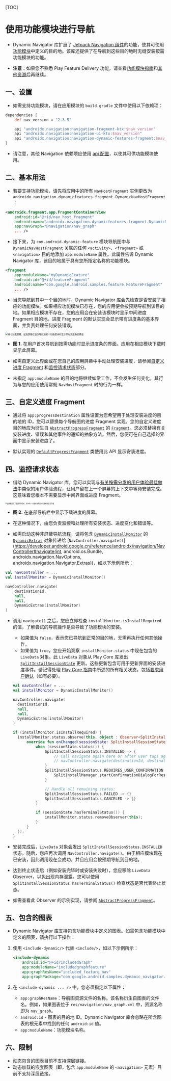 [TOC]

# 使用功能模块进行导航

* Dynamic Navigator 库扩展了 [Jetpack Navigation 组件](https://developer.android.google.cn/guide/navigation)的功能，使其可使用[功能模块](https://developer.android.google.cn/guide/app-bundle/dynamic-delivery#customize_delivery)中定义的目的地。该库还提供了在导航到这些目的地时无缝安装按需功能模块的功能。

* **注意**：如果您不熟悉 Play Feature Delivery 功能，请查看[功能模块指南](https://developer.android.google.cn/guide/app-bundle/dynamic-delivery#customize_delivery)和[其他资源](https://developer.android.google.cn/guide/app-bundle/dynamic-delivery#additional_resources)后再继续。

## 一、设置

* 如需支持功能模块，请在应用模块的 `build.gradle` 文件中使用以下依赖项：

```groovy
dependencies {
    def nav_version = "2.3.5"

    api "androidx.navigation:navigation-fragment-ktx:$nav_version"
    api "androidx.navigation:navigation-ui-ktx:$nav_version"
    api "androidx.navigation:navigation-dynamic-features-fragment:$nav_version"
}
```

* 请注意，其他 Navigation 依赖项应使用 [api 配置](https://docs.gradle.org/current/userguide/java_library_plugin.html#sec:java_library_separation)，以使其可供功能模块使用。

## 二、基本用法

* 若要支持功能模块，请先将应用中的所有 `NavHostFragment` 实例更改为 `androidx.navigation.dynamicfeatures.fragment.DynamicNavHostFragment`：

```xml
<androidx.fragment.app.FragmentContainerView
    android:id="@+id/nav_host_fragment"
    android:name="androidx.navigation.dynamicfeatures.fragment.DynamicNavHostFragment"
    app:navGraph="@navigation/nav_graph"
    ... />
```

* 接下来，为 `com.android.dynamic-feature` 模块导航图中与 `DynamicNavHostFragment` 关联的任何 `<activity>`、`<fragment>` 或 `<navigation>` 目的地添加 `app:moduleName` 属性。此属性告诉 Dynamic Navigator 库，该目的地属于具有您所指定名称的功能模块。

```xml
<fragment
    app:moduleName="myDynamicFeature"
    android:id="@+id/featureFragment"
    android:name="com.google.android.samples.feature.FeatureFragment"
    ... />
```

* 当您导航到其中一个目的地时，Dynamic Navigator 库会先检查是否安装了相应的功能模块。如果相应功能模块已存在，您的应用便会按预期导航到该目的地。如果相应模块不存在，您的应用会在安装该模块时显示中间进度 Fragment 目的地。进度 Fragment 的默认实现会显示带有进度条的基本界面，并负责处理任何安装错误。

<img src="https://developer.android.google.cn/images/guide/navigation/dfm-nav-loading.png" alt="两个加载屏幕，这些屏幕在首次导航到某个功能模块时显示带有进度条的界面" style="zoom:50%;" />

* **图 1.** 在用户首次导航到按需功能时显示进度条的界面。应用在相应模块下载时显示此屏幕。

* 如需自定义此界面或在您自己的应用屏幕中手动处理安装进度，请参阅[自定义进度 Fragment](https://developer.android.google.cn/guide/navigation/navigation-dynamic#customize) 和[监控请求状态](https://developer.android.google.cn/guide/navigation/navigation-dynamic#monitor)部分。

* 未指定 `app:moduleName` 的目的地将继续如常工作，不会发生任何变化，其行为与您的应用使用常规 `NavHostFragment` 时的行为一样。

## 三、自定义进度 Fragment

* 通过将 `app:progressDestination` 属性设置为您希望用于处理安装进度的目的地的 ID，您可以替换每个导航图的进度 Fragment 实现。您的自定义进度目的地应为衍生自 [`AbstractProgressFragment`](https://developer.android.google.cn/reference/kotlin/androidx/navigation/dynamicfeatures/fragment/ui/AbstractProgressFragment) 的 [`Fragment`](https://developer.android.google.cn/reference/kotlin/androidx/fragment/app/Fragment)。您必须替换有关安装进度、错误和其他事件的通知的抽象方法。然后，您便可在自己选择的界面中显示安装进度了。

* 默认实现的 [`DefaultProgressFragment`](https://android.googlesource.com/platform/frameworks/support/+/androidx-main/navigation/navigation-dynamic-features-fragment/src/main/java/androidx/navigation/dynamicfeatures/fragment/ui/DefaultProgressFragment.kt) 类使用此 API 显示安装进度。

## 四、监控请求状态

* 借助 Dynamic Navigator 库，您可以实现与[有关按需分发的用户体验最佳做法](https://developer.android.google.cn/studio/projects/dynamic-delivery/ux-guidelines)中类似的用户体验流程，让用户留在上一个屏幕的上下文中等待安装完成。这意味着您根本不需要显示中间界面或进度 Fragment。

<img src="https://developer.android.google.cn/images/guide/navigation/nav-dfm-ui.png" alt="此屏幕显示了底部的导航栏，其中有一个图标表明某个功能模块正在下载" style="zoom: 33%;" />

* **图 2.** 在底部导航栏中显示下载进度的屏幕。

* 在这种情况下，由您负责监控和处理所有安装状态、进度变化和错误等。

* 如需启动这种非屏蔽导航流程，请将包含 [`DynamicInstallMonitor`](https://developer.android.google.cn/reference/kotlin/androidx/navigation/dynamicfeatures/DynamicInstallMonitor) 的 [`DynamicExtras`](https://developer.android.google.cn/reference/kotlin/androidx/navigation/dynamicfeatures/DynamicExtras) 对象传递给 [`NavController.navigate()`](https://developer.android.google.cn/reference/androidx/navigation/NavController#navigate(int, android.os.Bundle, androidx.navigation.NavOptions, androidx.navigation.Navigator.Extras))，如以下示例所示：

```kotlin
val navController = ...
val installMonitor = DynamicInstallMonitor()

navController.navigate(
    destinationId,
    null,
    null,
    DynamicExtras(installMonitor)
)
```

* 调用 `navigate()` 之后，您应立即检查 `installMonitor.isInstallRequired` 的值，了解尝试的导航操作是否导致了功能模块的安装。
  * 如果值为 `false`，表示您已导航到正常的目的地，无需再执行任何其他操作。
  * 如果值为 `true`，您应开始观察 `installMonitor.status` 中现在包含的 `LiveData` 对象。此 `LiveData` 对象从 Play Core 库发出 [`SplitInstallSessionState`](https://developer.android.google.cn/reference/com/google/android/play/core/splitinstall/SplitInstallSessionState) 更新。这些更新包含可用于更新界面的安装进度事件。请记得处理 [Play Core 指南](https://developer.android.google.cn/guide/app-bundle/playcore)中所述的所有相关状态，包括[要求用户确认](https://developer.android.google.cn/guide/playcore/dynamic-delivery#obtain_confirmation)（如有必要）。

  ```kotlin
  val navController = ...
  val installMonitor = DynamicInstallMonitor()
  
  navController.navigate(
    destinationId,
    null,
    null,
    DynamicExtras(installMonitor)
  )
  
  if (installMonitor.isInstallRequired) {
    installMonitor.status.observe(this, object : Observer<SplitInstallSessionState> {
        override fun onChanged(sessionState: SplitInstallSessionState) {
            when (sessionState.status()) {
                SplitInstallSessionStatus.INSTALLED -> {
                    // Call navigate again here or after user taps again in the UI:
                    // navController.navigate(destinationId, destinationArgs, null, null)
                }
                SplitInstallSessionStatus.REQUIRES_USER_CONFIRMATION -> {
                    SplitInstallManager.startConfirmationDialogForResult(...)
                }
  
                // Handle all remaining states:
                SplitInstallSessionStatus.FAILED -> {}
                SplitInstallSessionStatus.CANCELED -> {}
            }
  
            if (sessionState.hasTerminalStatus()) {
                installMonitor.status.removeObserver(this);
            }
        }
    });
  }
  ```

* 安装完成后，`LiveData` 对象会发出 `SplitInstallSessionStatus.INSTALLED` 状态。随后，您应再次调用 `NavController.navigate()`。由于相应模块现在已安装，因此调用现在会成功，并且应用会按预期导航到目的地。

* 达到终止状态后（例如安装完毕时或安装失败时），您应移除 `LiveData` Observer，以免出现内存泄露。您可以使用 `SplitInstallSessionStatus.hasTerminalStatus()` 检查状态是否代表终止状态。

* 如需查看此 Observer 的示例实现，请参阅 [`AbstractProgressFragment`](https://developer.android.google.cn/reference/kotlin/androidx/navigation/dynamicfeatures/fragment/ui/AbstractProgressFragment)。

## 五、包含的图表

* Dynamic Navigator 库支持包含功能模块中定义的图表。如需包含功能模块中定义的图表，请执行以下操作：

1. 使用 `<include-dynamic/>` 代替 `<include/>`，如以下示例所示：

   ```xml
   <include-dynamic
       android:id="@+id/includedGraph"
       app:moduleName="includedgraphfeature"
       app:graphResName="included_feature_nav"
       app:graphPackage="com.google.android.samples.dynamic_navigator.included_graph_feature" />
   ```

2. 在 `<include-dynamic ... />` 中，您必须指定以下属性：

   - `app:graphResName`：导航图资源文件的名称。该名称衍生自图表的文件名。例如，如果图表位于 `res/navigation/nav_graph.xml` 中，资源名称即为 `nav_graph`。
   - `android:id` - 图表的目的地 ID。Dynamic Navigator 库会忽略在所含图表的根元素中找到的任何 `android:id` 值。
   - `app:moduleName`：功能模块名称。

## 六、限制

- 动态包含的图表目前不支持深层链接。
- 动态加载的嵌套图表（即，包含 `app:moduleName` 的 `<navigation>` 元素）目前不支持深层链接。